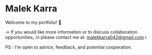 # Malek Karra
Welcome to my portfolio! 👋

-> If you would like more information or to discuss collaboration opportunities, /n please contact me at: malekkarra042@gmail.com 📞

PS : I'm open to advice, feedback, and potential cooperation.
